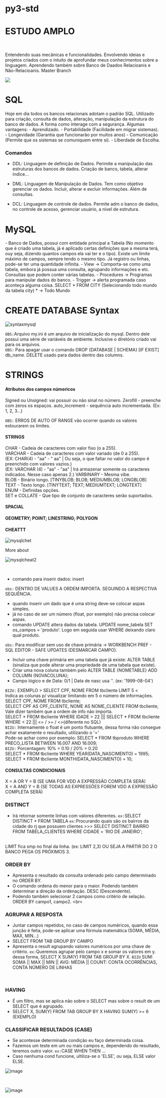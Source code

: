 # py3-std
<h1>ESTUDO AMPLO</h1>
<br>
<p>Entendendo suas mecânicas e funcionalidades. Envolvendo ideias e projetos criados com o intuito de aprofundar meus conhecimentos sobre a linguagem. 
 Aprendendo também sobre Banco de Daados Relacioanis e Não-Relacioanis. Master Branch</P>
 <img src="https://dev.mysql.com/doc/workbench/en/images/wb-home-screen-new.png"/>
<h1>SQL</h1>
Hoje em dia todos os bancos relacionais adotam o padrão SQL. Utilizado para criação, consulta de dados, alteração, manipulação da estrutura do banco de dados. 
A forma como interage com a segurança. 
Algumas vantagens:
- Aprendizado. - Portabilidade (Facilidade em migrar sistemas). - Longevidade (Garantia que funcionarão por muitos anos) 
- Comunicação (Permite que os sistemas se comuniquem entre si). - LIberdade de Escolha. 
<h3>Comandos</h3>

- DDL: Linguagem de definição de Dados. Perimite a manipulação das estruturas dos bancos de dados. Criação de banco, tabela, alterar índice...

- DML: Linguagem de Manipulação de Dados. Tem como objetivo gerenciar os dados. Incluir, alterar e excluir informações. Além de consultas.
 
- DCL: Linguagem de controle de dados. Permite adm o banco de dados, no controle de acesso, gerenciar usuário, a nível de estrutura. 

<h1>MySQL</h1>
- Banco de Dados, possui com entidade principal a Tabela (No momento que é criado uma tabela, já é aplicado certas definições que a mesma terá, ouy seja, dizendo quantos campos ela vai ter e o tipo). Existe um limite máximo de campos, sempre tendo o mesmo tipo. Já registro ou linhas, pode-se ter uma quantidade infinita. 
- View -> Comporta-se como uma tabela, embora já possua uma consulta, agrupando informações e etc. Consultas que podem conter várias tabelas. 
- Procedures -> Programas para manipular dados do banco.
- Trigger -> alerta programada caso aconteça alguma coisa. 
SELECT * FROM CITY (Selecionando todo mundo da tabela city) 
* -> Todo Mundo 
<h1><strong>CREATE DATABASE Syntax</strong></h1>

![syntaxmysql](https://user-images.githubusercontent.com/101754313/182714455-35199b61-36d9-4532-9c29-64f44b2e42a2.png)

`OBS:`Arquivo my.ini é um arquivo de inicialização do mysql. Dentro dele possui uma série de variáveis de ambiente. Inclusive o diretório criado vai para os arquivos. <br>
`OBS:` Para apagar usar o comando DROP {DATABASE | SCHEMA} [IF EXIST] db_name. DELETE usado para dados dentro das columns. 

<h1>STRINGS</h1>
<h4>Atributos dos campos númericos</h4> 
Signed ou Unsigned: vai possuir ou não sinal no número. 
Zerofill - preenche com zeros os espaços.
auto_increment - sequência auto incrementada. (Ex: 1, 2, 3...)
<br>

`OBS:` ERROS DE AUTO OF RANGE vão ocorrer quando os valores estourarem os limites. 
<h4>STRINGS</h4>
CHAR - Cadeia de caracteres com valor fixo (o a 255). <br>
VARCHAR - Cadeia de caracteres com valor variado (de 0 a 255). <br>
(EX: CHAR(4) - "aa" - "  aa" | Ou seja, o que faltar no valor do campo é preenchido com valores vazios.) <br>
(EX: VARCHAR (4) - "aa" - "aa" | Irá armazenar somente os caracteres indicados. Nesse caso apenas 2.) <br<
BINARY - Conceito semelhante dos indicados acima. A dff fica no quesito que não são os caracteres que são gravados, mas sim os bystes. <br>
VARBINARY - Mesma vibe. <br> 
BLOB - Binário longo. [TINYBLOB; BLOB; MEDIUMBLOB; LONGBLOB] <br>
TEXT - Texto longo. [TINYTEXT; TEXT; MEDIUMTEXT; LONGTEXT] <br> 
ENUM - Definidas opções. <br>
SET e COLLATE - Que tipo de conjunto de caracteres serão suportados. <br>

<h4>SPACIAL<h4> 
GEOMETRY; POINT; LINESTRING; POLYGON

<h4>CHEATTT</h4>
 
![mysqlchet](https://user-images.githubusercontent.com/101754313/183474880-e27d8559-ba5b-4cf5-9208-b48868a0109f.png)
 
 More about
 
 ![mysqlcheat2](https://user-images.githubusercontent.com/101754313/183475088-0ea3ed17-5fdf-45ad-86f1-2e396c62bc50.png)
 
 <br> 
 
 - comando para inserir dados: insert
 
 `obs:` DENTRO DE VALUES A ORDEM IMPORTA. SEGUINDO A RESPECTIVA SEQUÊNCIA. 
 <br>
 
 - quando inserir um dado que é uma string deve-se colocar aspas simples. 
 - já no caso de ser um número (float, por exemplo) não precisa colocar aspas. 
 - comando UPDATE altera dados da tabela. UPDATE nome_tabela SET os_campos = 'produto'. Logo em seguida usar WHERE deixando claro qual produto.
 
`obs:` Para modificar sem uso de chave primária -> WORKBENCH PREF - SQL EDITOR - SAFE UPDATES (DESMARCAR CAMPO).
 <br>
 
 - Incluir uma chave primária em uma tabela que já existe: ALTER TABLE (sinaliza que pode alterar uma propriedade de uma tabela que existe).
 - Criar uma nova coluna também pelo ALTER TABLE {NOMETABLE} ADD COLUMN {NOVACOLUNA};
 - Campo lógico e de Data: 0/1 | Data de nasc usa ''. (ex: '1999-08-04')
 
 `BIZU:` EXEMPLO > SELECT CPF, NOME FROM tbcliente LIMIT 5 < 
 <br>
 Indica as colunas p/ visualizar limitando em 5 o número de informações. 
<br>
 SELECT CPF, NOME FROM tbcliente;
 <br> 
 SELECT CPF AS CPF_CLIENTE, NOME AS NOME_CLIENTE FROM tbcliente;
 <br>
 Vale dizer também que a ordem de info não importa. 
 <br>
 SELECT * FROM tbcliente WHERE IDADE > 22 ||| SELECT * FROM tbcliente WHERE < 22 ||| <= / >= / <>(diferente no SQL)
 <br> 
 `BIZU:` Internamente o float é um ponto flutuante, dessa forma não consegue achar exatamente o resultado, utilizando o '=' <br>
 Pode-se achar como por exemplo: SELECT * FROM tbproduto WHERE PRECO_LISTA BETWEEN 16.007 AND 16.009; <br>
 `BIZU:` Porcentagem: 10% = 0.10 / 20% = 0.20 <br>
 SELECT * FROM tbcliente WHERE YEAR(DATA_NASCIMENTO) = 1995; SELECT * FROM tbcliente MONTH(DATA_NASCIMENTO) = 10;
 <br>
 <h4>CONSULTAS CONDICIONAIS</h4>
 X = A OR Y = B (SE UMA FOR VDD A EXPRESSÃO COMPLETA SERÁ)
 <br>
 X = A AND Y = B (SE TODAS AS EXPRESSÕES FOREM VDD A EXPRESSÃO COMPLETA SERÁ)
 <br>
 <h3>DISTINCT</h3>
 
 - Irá retornar somente linhas com valores diferentes.
 `ex:`SELECT DISTINCT * FROM TABELA 
 `ex:`Procurando quais são os bairros da cidade do rj que possuem clientes >>> SELECT DISTINCT BAIRRO FROM TABELA_CLIENTES WHERE CIDADE = 'RIO DE JANEIRO';
 <br>
 LIMIT fica smp no final da linha. (ex: LIMIT 2,3) OU SEJA A PARTIR DO 2 O BANCO PEGA OS PRÓXIMOS 3. 
 <h3>ORDER BY</h3>
 
 - Apresenta o resultado da consulta ordenado pelo campo determinado no ORDER BY. 
 - O comando ordena do menor para o maior. Podendo também determinar a direção da ordenação. DESC (Descendente).
 - Podendo também selecionar 2 campos como critério de selação. ORDER BY campo1, campo2.
 <br<
 <h3>AGRUPAR A RESPOSTA</h3> 
 
 - Juntar campos repetidos, no caso de campos numéricos, quando essa junção é feita, pode-se aplicar uma fórmula matemática (SOMA, MÉDIA, MAX, MIN...)
 - SELECT <campos> FROM TAB GROUP BY CAMPO
 - Apresenta o result agrupando valores numéricos por uma chave de critério. 
 `ex:`Queremos agrupar pelo campo x e somar os valores em y. dessa forma, SELECT X SUM(Y) FROM TAB GROUP BY X.
 `BIZU` SUM: SOMA || MAX || MIN || AVG: MÉDIA || COUNT: CONTA OCORRÊNCIAS, CONTA NÚMERO DE LINHAS 
 <br>
 <h3>HAVING</h3> 
 
 - É um filtro, mas se aplica não sobre o SELECT mas sobre o result de um SELECT que é agrupado. 
 - SELECT X, SUM(Y) FROM TAB GROUP BY X HAVING SUM(Y) >= 6 (EXEMPLO)   
 
 <h3>CLASSIFICAR RESULTADOS (CASE)</h3>
 
 - Se acontesse determinada condição eu faço determinada coisa. 
 - Fazemos um teste em um ou mais campos e, dependendo do resultado, teremos outro valor.
 `ex:`CASE WHEN <COND1> THEN <VALOR1>...
 - Caso nenhuma cond funcione, ultiliza-se o 'ELSE', ou seja, ELSE valor ELSE.  
 
 ![image](https://user-images.githubusercontent.com/101754313/185488216-5a628d40-4126-4175-b645-14309f4b79ea.png)
 
 <br> 
 
 ![image](https://user-images.githubusercontent.com/101754313/185501854-01507417-1a7c-4e7a-8a1c-903779944cee.png)
 <br>
 
 


